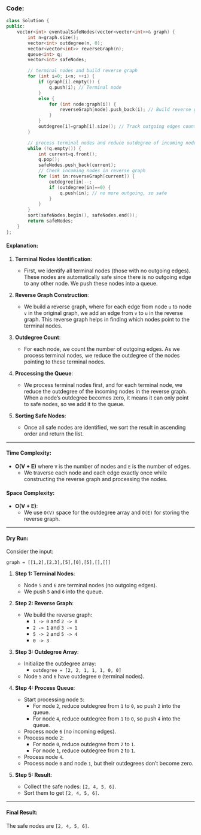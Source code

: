 ### Code:
```cpp
class Solution {
public:
    vector<int> eventualSafeNodes(vector<vector<int>>& graph) {
        int n=graph.size();
        vector<int> outdegree(n, 0);
        vector<vector<int>> reverseGraph(n);
        queue<int> q;
        vector<int> safeNodes;

        // terminal nodes and build reverse graph
        for (int i=0; i<n; ++i) {
            if (graph[i].empty()) {
                q.push(i); // Terminal node
            } 
            else {
                for (int node:graph[i]) {
                    reverseGraph[node].push_back(i); // Build reverse graph
                }
            }
            outdegree[i]=graph[i].size(); // Track outgoing edges count
        }

        // process terminal nodes and reduce outdegree of incoming nodes
        while (!q.empty()) {
            int current=q.front();
            q.pop();
            safeNodes.push_back(current);
            // Check incoming nodes in reverse graph
            for (int in:reverseGraph[current]) {
                outdegree[in]--;
                if (outdegree[in]==0) {
                    q.push(in); // no more outgoing, so safe
                }
            }
        }
        sort(safeNodes.begin(), safeNodes.end());
        return safeNodes;
    }
};
```
#### Explanation:
1. **Terminal Nodes Identification**: 
   - First, we identify all terminal nodes (those with no outgoing edges). These nodes are automatically safe since there is no outgoing edge to any other node. We push these nodes into a queue.
   
2. **Reverse Graph Construction**:
   - We build a reverse graph, where for each edge from node `u` to node `v` in the original graph, we add an edge from `v` to `u` in the reverse graph. This reverse graph helps in finding which nodes point to the terminal nodes.

3. **Outdegree Count**:
   - For each node, we count the number of outgoing edges. As we process terminal nodes, we reduce the outdegree of the nodes pointing to these terminal nodes.

4. **Processing the Queue**:
   - We process terminal nodes first, and for each terminal node, we reduce the outdegree of the incoming nodes in the reverse graph. When a node’s outdegree becomes zero, it means it can only point to safe nodes, so we add it to the queue.

5. **Sorting Safe Nodes**:
   - Once all safe nodes are identified, we sort the result in ascending order and return the list.

---

#### Time Complexity:
- **O(V + E)** where `V` is the number of nodes and `E` is the number of edges.
  - We traverse each node and each edge exactly once while constructing the reverse graph and processing the nodes.

#### Space Complexity:
- **O(V + E)**:
  - We use `O(V)` space for the outdegree array and `O(E)` for storing the reverse graph.

---

#### Dry Run:

Consider the input:

`graph = [[1,2],[2,3],[5],[0],[5],[],[]]`

1. **Step 1: Terminal Nodes**:
   - Node `5` and `6` are terminal nodes (no outgoing edges).
   - We push `5` and `6` into the queue.

2. **Step 2: Reverse Graph**:
   - We build the reverse graph:
     - `1 -> 0` and `2 -> 0`
     - `2 -> 1` and `3 -> 1`
     - `5 -> 2` and `5 -> 4`
     - `0 -> 3`

3. **Step 3: Outdegree Array**:
   - Initialize the outdegree array:
     - `outdegree = [2, 2, 1, 1, 1, 0, 0]`
   - Node `5` and `6` have outdegree `0` (terminal nodes).

4. **Step 4: Process Queue**:
   - Start processing node `5`:
     - For node `2`, reduce outdegree from `1` to `0`, so push `2` into the queue.
     - For node `4`, reduce outdegree from `1` to `0`, so push `4` into the queue.
   - Process node `6` (no incoming edges).
   - Process node `2`:
     - For node `0`, reduce outdegree from `2` to `1`.
     - For node `1`, reduce outdegree from `2` to `1`.
   - Process node `4`.
   - Process node `0` and node `1`, but their outdegrees don’t become zero.

5. **Step 5: Result**:
   - Collect the safe nodes: `[2, 4, 5, 6]`.
   - Sort them to get `[2, 4, 5, 6]`.

---

#### Final Result:
The safe nodes are `[2, 4, 5, 6]`.

